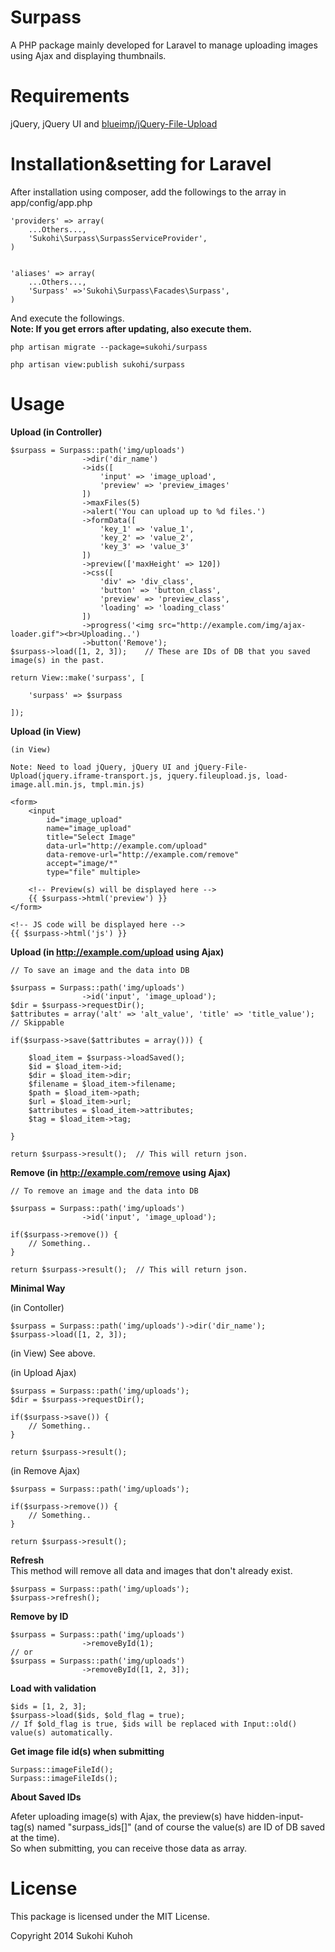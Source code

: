 Surpass
=====

A PHP package mainly developed for Laravel to manage uploading images using Ajax and displaying thumbnails.

Requirements
====

jQuery, jQuery UI and 
[blueimp/jQuery-File-Upload](https://github.com/blueimp/jQuery-File-Upload)


Installation&setting for Laravel
====

After installation using composer, add the followings to the array in  app/config/app.php

    'providers' => array(  
        ...Others...,  
        'Sukohi\Surpass\SurpassServiceProvider', 
    )


    'aliases' => array(  
        ...Others...,  
        'Surpass' =>'Sukohi\Surpass\Facades\Surpass',
    )

And execute the followings.  
**Note: If you get errors after updating, also execute them.**

    php artisan migrate --package=sukohi/surpass
    
    php artisan view:publish sukohi/surpass

Usage
====

**Upload  (in Controller)**

	$surpass = Surpass::path('img/uploads')
					->dir('dir_name')
					->ids([
						'input' => 'image_upload',
						'preview' => 'preview_images'
					])
					->maxFiles(5)
					->alert('You can upload up to %d files.')
					->formData([
						'key_1' => 'value_1', 
						'key_2' => 'value_2', 
						'key_3' => 'value_3'
					])
					->preview(['maxHeight' => 120])
					->css([
						'div' => 'div_class', 
						'button' => 'button_class', 
						'preview' => 'preview_class', 
						'loading' => 'loading_class'
					])
					->progress('<img src="http://example.com/img/ajax-loader.gif"><br>Uploading..')
					->button('Remove');
	$surpass->load([1, 2, 3]);    // These are IDs of DB that you saved image(s) in the past.

	return View::make('surpass', [
			
		'surpass' => $surpass
			
	]);

**Upload  (in View)**

    (in View)    
    
    Note: Need to load jQuery, jQuery UI and jQuery-File-Upload(jquery.iframe-transport.js, jquery.fileupload.js, load-image.all.min.js, tmpl.min.js)

    <form>
    	<input 
    		id="image_upload" 
    		name="image_upload" 
    		title="Select Image" 
    		data-url="http://example.com/upload" 
    		data-remove-url="http://example.com/remove" 
    		accept="image/*" 
    		type="file" multiple>
    		
		<!-- Preview(s) will be displayed here -->
    	{{ $surpass->html('preview') }}
    </form>
    
    <!-- JS code will be displayed here -->
    {{ $surpass->html('js') }}


**Upload (in http://example.com/upload using Ajax)**

    // To save an image and the data into DB

	$surpass = Surpass::path('img/uploads')
					->id('input', 'image_upload');
	$dir = $surpass->requestDir();
	$attributes = array('alt' => 'alt_value', 'title' => 'title_value');  // Skippable

	if($surpass->save($attributes = array())) {
	
		$load_item = $surpass->loadSaved();
		$id = $load_item->id;
		$dir = $load_item->dir;
		$filename = $load_item->filename;
		$path = $load_item->path;
		$url = $load_item->url;
		$attributes = $load_item->attributes;
		$tag = $load_item->tag;
		
	}
	
	return $surpass->result();  // This will return json.


**Remove (in http://example.com/remove using Ajax)**

    // To remove an image and the data into DB

	$surpass = Surpass::path('img/uploads')
	                ->id('input', 'image_upload');
	
	if($surpass->remove()) {
		// Something..
	}
	
	return $surpass->result();  // This will return json.
	
**Minimal Way**

(in Contoller)
    

	$surpass = Surpass::path('img/uploads')->dir('dir_name');
	$surpass->load([1, 2, 3]);
(in View)
See above. 
	
(in Upload Ajax)

	$surpass = Surpass::path('img/uploads');
	$dir = $surpass->requestDir();
	
	if($surpass->save()) {
		// Something..
	}
	
	return $surpass->result();
(in Remove Ajax)
	
	
	$surpass = Surpass::path('img/uploads');
	
	if($surpass->remove()) {
		// Something..
	}
	
	return $surpass->result();

**Refresh**  
This method will remove all data and images that don't already exist.  

    $surpass = Surpass::path('img/uploads');
    $surpass->refresh();
	
**Remove by ID**
	
    $surpass = Surpass::path('img/uploads')
					->removeById(1);
	// or
    $surpass = Surpass::path('img/uploads')
					->removeById([1, 2, 3]);
**Load with validation**

    $ids = [1, 2, 3];
    $surpass->load($ids, $old_flag = true);
    // If $old_flag is true, $ids will be replaced with Input::old() value(s) automatically.
    
**Get image file id(s) when submitting**
	
    Surpass::imageFileId();
    Surpass::imageFileIds();
	
**About Saved IDs**

Afeter uploading image(s) with Ajax, the preview(s) have hidden-input-tag(s) named "surpass_ids[]" (and of course the value(s) are ID of DB saved at the time).  
So when submitting, you can receive those data as array.

License
====

This package is licensed under the MIT License.

Copyright 2014 Sukohi Kuhoh